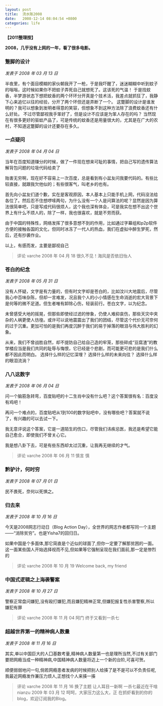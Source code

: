 ```yaml
---
layout: post
title:  流水账2008
date:   2008-12-14 08:04:54 +0800
categories: life
---
```

**【2011整理按】**

**2008，几乎没有上网的一年，看了很多电影。**

### 蹩脚的设计

*发表于 2008 年 03 月 13 日*

半夜里，有个面目模糊的家伙朝我开了一枪，于是我吓醒了，迷迷糊糊中听到蚊子的嗡嗡，这时候如果你不把蚊子弄死自己就想死了。这该死的气温！ 于是找蚊香，半梦游状态下想把蚊香的两个环环分开真是个技术活，我差点就抓狂了，我静下心来追忆以往的经验，分开了两个环但还是弄断了一个。 这蹩脚的设计是谁发明的？我可以想象到发明者得意的笑容，但想象不到这种方法除了浪费蚊香还有什么好处。 不过尽管鄙视我手笨好了，但是设计不应该是为笨人存在的吗？ 当然现在有很多更好的驱蚊产品了，可是传统的蚊香还是用量很大的，尤其是在广大的农村，不知道这蹩脚的设计还要存在多久。

### 一点疑问

*发表于 2008 年 04 月 04 日*

当年在百度知道赚分的时候，做了一件现在想来可耻的事情，把自己写的遗传算法解背包问题的垃圾代码给卖了

贻害无穷啊，现在好不容易上一次百度，总是看到有小盆友问我要代码的。有些比较直接，就跟我欠他似的；有些很客气，叫老乡的也有。

首先向小盆友们道个歉，实在是客观原因，本人基本上只能手机上网，代码没法给各位了。然后忍不住想啰嗦两句，为什么没有一个人是问算法的呢？显然是因为算法很简单吧，只是写成代码很烦人，这个我也深有体会，可是我实在想不出这个世界上有什么不烦人的，除了一样，我也很喜欢，就是不劳而获。

由于中国的特殊性，网络发挥了很多意想不到的作用，比如通过字幕组和p2p软件方便的接触各国的文化，但同时冰冻了一代人的热血，我们在虚拟中醉生梦死，然后，还有抄袭作业。

以上，有感而发，主要是鄙视自己

> 评论
> varche
> 2008 年 04 月 18
> 很久不见！海风是否依旧怡人

### 苍白的纪念
*发表于 2008 年 05 月 31 日*

没有人怀疑，文字是有力量的，但有时文字却是苍白的，比如汶川大地震后，尽管我心中百味杂陈，但却一言难发，况且我个人的小小情感在生命消逝的宏大背景下是何等的微不足道。但生者唯有卸除心伤，轻装前行。苍白文字，以为纪念。

未曾感受大地的摇晃，但那些即使经过滤的惨象，仍使人难抑哀伤，那些天灾中夹杂的人祸更使人彷徨。或许可以说地震震出了我们的团结，尽管这个代价无可奈何的过于沉重。更加可怕的是我们再度沉醉于我们的易于掉落的眼泪与伟大胜利的幻象。

从来，我们不曾战胜自然，却不提防自己给自己造的牢笼，那些碎成“豆腐渣”的教学楼应当是我们共同的耻辱与悔恨，它已经是个悲剧，而可能更可悲的是我们什么都不因此而明白。 选择什么样的记忆深埋？ 选择什么样的未来向往？ 选择什么样的眼泪流淌？

### 八八这数字

*发表于 2008 年 06 月 04 日*

问一个脑筋急转弯，百度贴吧的十二生肖中没有什么吧？这个答案很有名：百度没有鸡吧！

再问一个难点的，百度贴吧从1到100的数字贴吧中，没有哪些吧？答案就不说了，有兴趣的可以去试一下。

我无意评说这个答案，它是一道陌生的伤口，尽管我们讳疾忌医，我还是希望它能自己愈合，即使我们不曾关心它。

我是想八卦下去，可是有些东西却太过沉重，让我再无继续的才气。

> 评论
> varche
> 2008 年 06 月 11
> 慎言 慎

### 黔驴计，何时穷
*发表于 2008 年 07 月 01 日*

民不畏死，奈何以死惧之。

### 归去来

*发表于 2008 年 10 月 16 日*

今天是2008网志行动日（Blog Action Day），全世界的网志作者都写同一个主题——“消除贫穷”。也是Yisha7的回归日。

如果中国是个多面体,那它简直是个近似的球面了,但你一定要了解那贫困的一面。这一面某些国人开始选择视而不见,但如果等它强制呈现在我们面前,那一定是惨烈的

> 评论
> varche
> 2008 年 10 月 19
> Welcome back, my friend

### 中国式逻辑之上海袭警案

*发表于 2008 年 10 月 27 日*

警察正常盘问嫌犯,没有殴打嫌犯,而且嫌犯精神正常,但嫌犯报复性杀害警察,所以嫌犯有罪

> 评论
> varche
> 2008 年 11 月 04
> 阿门 终于又看到一杀七

### 超越世界第一的精神病人数量

*发表于 2008 年 11 月 16 日*

其实,单以中国巨大的人囗基数考量,精神病人数量第一也是理所当然,不过有关部门要把网瘾当成一种精神病,中国精神病人数量将迈上一个新的台阶,可喜可贺。

顺便弱弱地问一句,倘若网瘾患者发病的时候把别人给揍了是不是可以不负责任呢,我最近网瘾发作兼压力烦人,正想找个人来揍一揍

> 评论
> varche
> 2008 年 11 月 16
> 换了主题 让人耳目一新啊 一杀七最近在干啥
> nianzu
> 2009 年 03 月 12
> 呵呵，大家压力这么大，正
> 在抓虾看到的你的blog，欢迎订阅我的Blog。